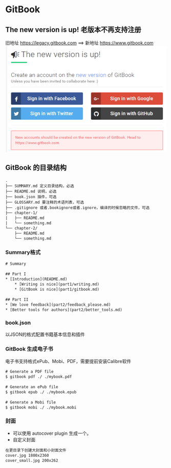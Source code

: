 # GitBook

## The new version is up! 老版本不再支持注册
旧地址 https://legacy.gitbook.com ==> 新地址 https://www.gitbook.com
![gitbook_new_version](/image/gitbook_new_version.png)

## GitBook 的目录结构
```
.
├── SUMMARY.md 定义目录结构，必选
├── README.md 说明，必选
├── book.json 插件，可选
├── GLOSSARY.md 要注释的术语列表，可选
├── .gitignore 或者.bookignore或者.ignore，编译的时候忽略的文件，可选
├── chapter-1/ 
|   ├── README.md
|   └── something.md
└── chapter-2/
    ├── README.md
    └── something.md
```
### Summary格式
```
# Summary

## Part I
* [Introduction](README.md)
    * [Writing is nice](part1/writing.md)
    * [GitBook is nice](part1/gitbook.md)

## Part II
* [We love feedback](part2/feedback_please.md)
* [Better tools for authors](part2/better_tools.md)
```

### book.json
以JSON的格式配置书籍基本信息和插件

### GitBook 生成电子书
电子书支持格式ePub、Mobi、PDF，需要提前安装Calibre软件
```
# Generate a PDF file
$ gitbook pdf ./ ./mybook.pdf

# Generate an ePub file
$ gitbook epub ./ ./mybook.epub

# Generate a Mobi file
$ gitbook mobi ./ ./mybook.mobi
```

### 封面
- 可以使用 autocover plugin 生成一个。
- 自定义封面
```
在更目录下创建大封面和小封面文件
cover.jpg 1800x2360
cover_small.jpg 200x262
```

